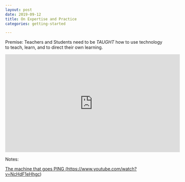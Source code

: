 ```yaml
---
layout: post
date: 2019-09-12
title: On Expertise and Practice
categories: getting-started

---
```


Premise: Teachers and Students need to be *TAUGHT* how to use technology to teach, learn, and to direct their own learning.


<iframe width="560" height="315" src="https://www.youtube.com/embed/OyqhDv7WsXQ" frameborder="0" allow="accelerometer; autoplay; encrypted-media; gyroscope; picture-in-picture" allowfullscreen></iframe>


Notes:

<a href="https://www.youtube.com/watch?v=NcHdF1eHhgc">The machine that goes PING (https://www.youtube.com/watch?v=NcHdF1eHhgc)</a>
